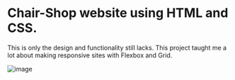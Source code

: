 # Chair-Shop website using HTML and CSS.
This is only the design and functionality still lacks. 
This project taught me a lot about making responsive sites with Flexbox and Grid.

![image](https://user-images.githubusercontent.com/108184198/224658409-34b3d058-c931-4a89-af46-5a2b3cb1ff79.png)



